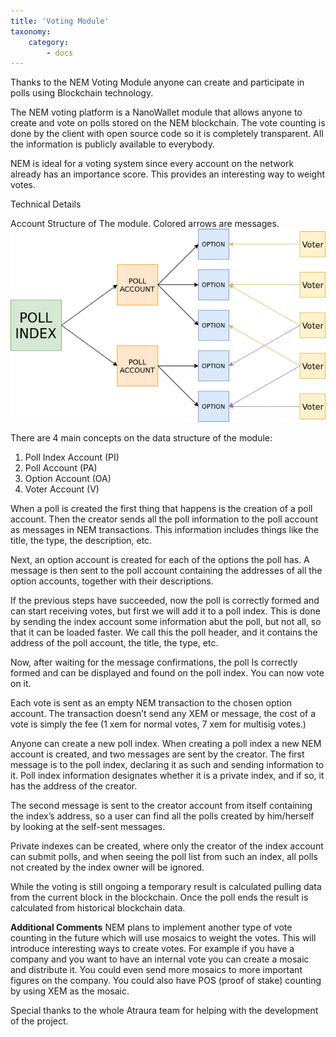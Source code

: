 ```yaml
---
title: 'Voting Module'
taxonomy:
    category:
        - docs
---
```


Thanks to the NEM Voting Module anyone can create and participate in polls using Blockchain technology.

The NEM voting platform is a NanoWallet module that allows anyone to create and vote on polls stored on the NEM blockchain. The vote counting is done by the client with open source code so it is completely transparent. All the information is publicly available to everybody.

NEM is ideal for a voting system since every account on the network already has an importance score. This provides an interesting way to weight votes.

Technical Details

Account Structure of The module. Colored arrows are messages.
![](1-kQh38bgPVUgQ1XUeZwpcMg.png)

There are 4 main concepts on the data structure of the module:
1. Poll Index Account (PI)
2. Poll Account (PA)
3. Option Account (OA)
4. Voter Account (V)

When a poll is created the first thing that happens is the creation of a poll account. Then the creator sends all the poll information to the poll account as messages in NEM transactions. This information includes things like the title, the type, the description, etc.

Next, an option account is created for each of the options the poll has. A message is then sent to the poll account containing the addresses of all the option accounts, together with their descriptions.

If the previous steps have succeeded, now the poll is correctly formed and can start receiving votes, but first we will add it to a poll index. This is done by sending the index account some information abut the poll, but not all, so that it can be loaded faster. We call this the poll header, and it contains the address of the poll account, the title, the type, etc.

Now, after waiting for the message confirmations, the poll Is correctly formed and can be displayed and found on the poll index. You can now vote on it.

Each vote is sent as an empty NEM transaction to the chosen option account. The transaction doesn’t send any XEM or message, the cost of a vote is simply the fee (1 xem for normal votes, 7 xem for multisig votes.)

Anyone can create a new poll index. When creating a poll index a new NEM account is created, and two messages are sent by the creator. The first message is to the poll index, declaring it as such and sending information to it. Poll index information designates whether it is a private index, and if so, it has the address of the creator. 

The second message is sent to the creator account from itself containing the index’s address, so a user can find all the polls created by him/herself by looking at the self-sent messages.

Private indexes can be created, where only the creator of the index account can submit polls, and when seeing the poll list from such an index, all polls not created by the index owner will be ignored.

While the voting is still ongoing a temporary result is calculated pulling data from the current block in the blockchain. Once the poll ends the result is calculated from historical blockchain data.

**Additional Comments**
NEM plans to implement another type of vote counting in the future which will use mosaics to weight the votes. This will introduce interesting ways to create votes. For example if you have a company and you want to have an internal vote you can create a mosaic and distribute it. You could even send more mosaics to more important figures on the company. You could also have POS (proof of stake) counting by using XEM as the mosaic.

Special thanks to the whole Atraura team for helping with the development of the project.